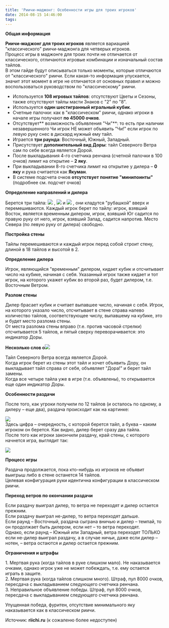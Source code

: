 ```yaml
---
title: 'Риичи-маджонг: Особенности игры для троих игроков'
date: 2014-08-15 14:46:00
tags:
---
```


**Общая информация**

**Риичи-маджонг для троих игроков** является вариацией "классического" риичи-маджонга для четверых игроков.  
Процесс игры в маджонге для троих почти не отличается от классического, отличаются игровые комбинации и изначальный состав тайлов.  
В этом гайде будут описываться только моменты, которые отличаются от "классического" риичи. Если какая-то информация упускается, значит этот момент в игре не отличается от основных правил и можно воспользоваться руководством по "классическому" риичи.
<!-- more -->
 

* Используется **108 игровых тайлов**: отсутствуют Цветы и Сезоны, также отсутствуют тайлы масти Знаков с "2" по "8".
* Используется **один шестигранный игральный кубик**.
* Счетные палочки: как в "классическом" риичи, однако игроки в начале игры получают **по 45000 очков**.
* Отсутствует** возможность объявления "Чи"**: то есть при наличии незавершенного Чи игрок НЕ может объявить "Чи!" если игрок по левую руку снес в дискард нужный ему тайл.
* Играется **три раунда**: Восточный, Южный, Западный.
* Присутствует **дополнительный вид Доры**: тайл Северного Ветра сам по себе всегда является Дорой.
* После выкладывания 4-го счетчика ренчана (счетной палочки в 100 очков) лимит на открытие – **2 яку**.
* При выкладывании 8-го счетчика лимит на открытие у дилера – **0 яку** и рука считается как **Якуман**.
* В системе подсчета очков **отсутствует понятие "минипоинты"** (подробнее см. подсчет очков)

 

**Определение направлений и дилера**

Берется три тайла: ![][1] , ![][2] и ![][3] , они кладутся "рубашкой" вверх и перемешиваются. Каждый игрок берет по тайлу: игрок, взявший Восток, является временным дилером, игрок, взявший Юг садится по правую руку от него, игрок, взявший Запад, садится напротив. Место Севера (по левую руку от дилера) свободно.

**Постройка стены**

Тайлы перемешиваются и каждый игрок перед собой строит стену, длиной в 18 тайлов и высотой в 2.

**Определение дилера**

Игрок, являющийся "временным" дилером, кидает кубик и отсчитывает число на кубике, начиная с себя. Указанный игрок также кидает и тот игрок, на которого укажет кубик во второй раз, будет дилером, т.е. Восточным Ветром.

**Разлом стены**

Дилер брасает кубик и считает выпавшее число, начиная с себя. Игрок, на которого указало число, отсчитывает в стене справа налево количество тайлов, соответствующее числу, выпавшему на кубике, это и будет место разлома стены.  
От места разлома стены вправо (т.е. против часовой стрелки) отсчитывается 5 тайлов, и пятый сверху переворачивается: это индикатор Доры.

**Несколько слов о**![][4]

Тайл Северного Ветра всегда является Дорой.  
Когда игрок берет из стены этот тайл и хочет объявить Дору, он выкладывает тайл справа от себя, объявляет "Дора!" и берет тайл замены.  
Когда все четыре тайла уже в игре (т.е. объявлены), то открывается еще один индикатор Доры.

**Особенности раздачи**

После того, как угроки получили по 12 тайлов (и осталось по одному, а дилеру – еще два), раздача происходит как на картинке:

![][5]  
Здесь цифра – очередность, с которой берется тайл, а буква – каким игроком он берется. Как видно, дилер берет сразу два тайла.  
После того как игроки закончили раздачу, край стены, с которого начнется игра, выглядит так:

![][6]

**Процесс игры**

Раздача продолжается, пока кто-нибудь из игроков не объявит выигрыш либо в стене останется 14 тайлов.  
Целевая конфигурация руки идентична конфигурации в классическом риичи.

**Переход ветров по окончании раздачи**

Если раздачу выиграл дилер, то ветра не переходят и дилер остается прежним.  
Если раздачу выиграл не-дилер, то ветра переходят дальше.  
Если раунд – Восточный, раздача сыграна вничью и дилер – темпай, то он продолжает быть дилером, если нет – то ветра переходят.  
Однако, если раунд – Южный или Западный, ветра переходят ТОЛЬКО если не-дилер выиграл раздачу, а в случае ничьи, даже если дилер – нотен, – ветра остаются и дилер остается прежним.

**Ограничения и штрафы**

1\. Мертвая рука (когда тайлов в руке слишком мало). Не наказывается очками, однако игрок уже не может побеждать, т.е. ему остается играть в защите.  
2\. Мертвая рука (когда тайлов слишком много). Штраф, пул 8000 очков, пересдача с выкладыванием следующего счетчика ренчана.  
3\. Неправильное объявление победы. Штраф, пул 8000 очков, пересдача с выкладыванием следующего счетчика ренчана.

Упущенная победа, фуритен, отсутствие минимального яку наказывается как в классическом риичи.

 

 

Источник: **riichi.ru** (к сожаленю более недоступен)

[1]: /riichi-mahjong/index/mahjong/tileset/T27.gif
[2]: /riichi-mahjong/index/mahjong/tileset/T28.gif
[3]: /riichi-mahjong/index/mahjong/tileset/T29.gif
[4]: /riichi-mahjong/index/mahjong/tileset/T30.gif
[5]: /riichi-mahjong/index/mahjong/tile/mjwall1.jpg
[6]: /riichi-mahjong/index/mahjong/tile/mjwall6.jpg
